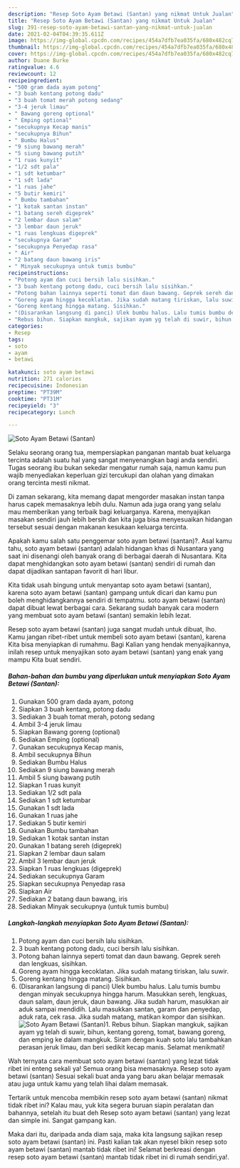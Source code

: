 ```yaml
---
description: "Resep Soto Ayam Betawi (Santan) yang nikmat Untuk Jualan"
title: "Resep Soto Ayam Betawi (Santan) yang nikmat Untuk Jualan"
slug: 391-resep-soto-ayam-betawi-santan-yang-nikmat-untuk-jualan
date: 2021-02-04T04:39:35.611Z
image: https://img-global.cpcdn.com/recipes/454a7dfb7ea035fa/680x482cq70/soto-ayam-betawi-santan-foto-resep-utama.jpg
thumbnail: https://img-global.cpcdn.com/recipes/454a7dfb7ea035fa/680x482cq70/soto-ayam-betawi-santan-foto-resep-utama.jpg
cover: https://img-global.cpcdn.com/recipes/454a7dfb7ea035fa/680x482cq70/soto-ayam-betawi-santan-foto-resep-utama.jpg
author: Duane Burke
ratingvalue: 4.6
reviewcount: 12
recipeingredient:
- "500 gram dada ayam potong"
- "3 buah kentang potong dadu"
- "3 buah tomat merah potong sedang"
- "3-4 jeruk limau"
- " Bawang goreng optional"
- " Emping optional"
- "secukupnya Kecap manis"
- "secukupnya Bihun"
- " Bumbu Halus"
- "9 siung bawang merah"
- "5 siung bawang putih"
- "1 ruas kunyit"
- "1/2 sdt pala"
- "1 sdt ketumbar"
- "1 sdt lada"
- "1 ruas jahe"
- "5 butir kemiri"
- " Bumbu tambahan"
- "1 kotak santan instan"
- "1 batang sereh digeprek"
- "2 lembar daun salam"
- "3 lembar daun jeruk"
- "1 ruas lengkuas digeprek"
- "secukupnya Garam"
- "secukupnya Penyedap rasa"
- " Air"
- "2 batang daun bawang iris"
- " Minyak secukupnya untuk tumis bumbu"
recipeinstructions:
- "Potong ayam dan cuci bersih lalu sisihkan."
- "3 buah kentang potong dadu, cuci bersih lalu sisihkan."
- "Potong bahan lainnya seperti tomat dan daun bawang. Geprek sereh dan lengkuas, sisihkan."
- "Goreng ayam hingga kecoklatan. Jika sudah matang tiriskan, lalu suwir."
- "Goreng kentang hingga matang. Sisihkan."
- "(Disarankan langsung di panci) Ulek bumbu halus. Lalu tumis bumbu dengan minyak secukupnya hingga harum. Masukkan sereh, lengkuas, daun salam, daun jeruk, daun bawang. Jika sudah harum, masukkan air aduk sampai mendidih. Lalu masukkan santan, garam dan penyedap, aduk rata, cek rasa. Jika sudah matang, matikan kompor dan sisihkan."
- "Rebus bihun. Siapkan mangkuk, sajikan ayam yg telah di suwir, bihun, kentang goreng, tomat, bawang goreng, dan emping ke dalam mangkuk. Siram dengan kuah soto lalu tambahkan perasan jeruk limau, dan beri sedikit kecap manis. Selamat menikmati!"
categories:
- Resep
tags:
- soto
- ayam
- betawi

katakunci: soto ayam betawi 
nutrition: 271 calories
recipecuisine: Indonesian
preptime: "PT39M"
cooktime: "PT31M"
recipeyield: "3"
recipecategory: Lunch

---
```



![Soto Ayam Betawi (Santan)](https://img-global.cpcdn.com/recipes/454a7dfb7ea035fa/680x482cq70/soto-ayam-betawi-santan-foto-resep-utama.jpg)

Selaku seorang orang tua, mempersiapkan panganan mantab buat keluarga tercinta adalah suatu hal yang sangat menyenangkan bagi anda sendiri. Tugas seorang ibu bukan sekedar mengatur rumah saja, namun kamu pun wajib menyediakan keperluan gizi tercukupi dan olahan yang dimakan orang tercinta mesti nikmat.

Di zaman  sekarang, kita memang dapat mengorder masakan instan tanpa harus capek memasaknya lebih dulu. Namun ada juga orang yang selalu mau memberikan yang terbaik bagi keluarganya. Karena, menyajikan masakan sendiri jauh lebih bersih dan kita juga bisa menyesuaikan hidangan tersebut sesuai dengan makanan kesukaan keluarga tercinta. 



Apakah kamu salah satu penggemar soto ayam betawi (santan)?. Asal kamu tahu, soto ayam betawi (santan) adalah hidangan khas di Nusantara yang saat ini disenangi oleh banyak orang di berbagai daerah di Nusantara. Kita dapat menghidangkan soto ayam betawi (santan) sendiri di rumah dan dapat dijadikan santapan favorit di hari libur.

Kita tidak usah bingung untuk menyantap soto ayam betawi (santan), karena soto ayam betawi (santan) gampang untuk dicari dan kamu pun boleh menghidangkannya sendiri di tempatmu. soto ayam betawi (santan) dapat dibuat lewat berbagai cara. Sekarang sudah banyak cara modern yang membuat soto ayam betawi (santan) semakin lebih lezat.

Resep soto ayam betawi (santan) juga sangat mudah untuk dibuat, lho. Kamu jangan ribet-ribet untuk membeli soto ayam betawi (santan), karena Kita bisa menyiapkan di rumahmu. Bagi Kalian yang hendak menyajikannya, inilah resep untuk menyajikan soto ayam betawi (santan) yang enak yang mampu Kita buat sendiri.

<!--inarticleads1-->

##### Bahan-bahan dan bumbu yang diperlukan untuk menyiapkan Soto Ayam Betawi (Santan):

1. Gunakan 500 gram dada ayam, potong
1. Siapkan 3 buah kentang, potong dadu
1. Sediakan 3 buah tomat merah, potong sedang
1. Ambil 3-4 jeruk limau
1. Siapkan  Bawang goreng (optional)
1. Sediakan  Emping (optional)
1. Gunakan secukupnya Kecap manis,
1. Ambil secukupnya Bihun
1. Sediakan  Bumbu Halus
1. Sediakan 9 siung bawang merah
1. Ambil 5 siung bawang putih
1. Siapkan 1 ruas kunyit
1. Sediakan 1/2 sdt pala
1. Sediakan 1 sdt ketumbar
1. Gunakan 1 sdt lada
1. Gunakan 1 ruas jahe
1. Sediakan 5 butir kemiri
1. Gunakan  Bumbu tambahan
1. Sediakan 1 kotak santan instan
1. Gunakan 1 batang sereh (digeprek)
1. Siapkan 2 lembar daun salam
1. Ambil 3 lembar daun jeruk
1. Siapkan 1 ruas lengkuas (digeprek)
1. Sediakan secukupnya Garam
1. Siapkan secukupnya Penyedap rasa
1. Siapkan  Air
1. Sediakan 2 batang daun bawang, iris
1. Sediakan  Minyak secukupnya (untuk tumis bumbu)




<!--inarticleads2-->

##### Langkah-langkah menyiapkan Soto Ayam Betawi (Santan):

1. Potong ayam dan cuci bersih lalu sisihkan.
1. 3 buah kentang potong dadu, cuci bersih lalu sisihkan.
1. Potong bahan lainnya seperti tomat dan daun bawang. Geprek sereh dan lengkuas, sisihkan.
1. Goreng ayam hingga kecoklatan. Jika sudah matang tiriskan, lalu suwir.
1. Goreng kentang hingga matang. Sisihkan.
1. (Disarankan langsung di panci) Ulek bumbu halus. Lalu tumis bumbu dengan minyak secukupnya hingga harum. Masukkan sereh, lengkuas, daun salam, daun jeruk, daun bawang. Jika sudah harum, masukkan air aduk sampai mendidih. Lalu masukkan santan, garam dan penyedap, aduk rata, cek rasa. Jika sudah matang, matikan kompor dan sisihkan.
<img src="//assets-global.cpcdn.com/assets/icons/button_play-2c75c40dde080a61004c1f40b05d8f140eaff45d7e9e6481dc71c63d2e7c4909.png" alt="Soto Ayam Betawi (Santan)">1. Rebus bihun. Siapkan mangkuk, sajikan ayam yg telah di suwir, bihun, kentang goreng, tomat, bawang goreng, dan emping ke dalam mangkuk. Siram dengan kuah soto lalu tambahkan perasan jeruk limau, dan beri sedikit kecap manis. Selamat menikmati!




Wah ternyata cara membuat soto ayam betawi (santan) yang lezat tidak ribet ini enteng sekali ya! Semua orang bisa memasaknya. Resep soto ayam betawi (santan) Sesuai sekali buat anda yang baru akan belajar memasak atau juga untuk kamu yang telah lihai dalam memasak.

Tertarik untuk mencoba membikin resep soto ayam betawi (santan) nikmat tidak ribet ini? Kalau mau, yuk kita segera buruan siapin peralatan dan bahannya, setelah itu buat deh Resep soto ayam betawi (santan) yang lezat dan simple ini. Sangat gampang kan. 

Maka dari itu, daripada anda diam saja, maka kita langsung sajikan resep soto ayam betawi (santan) ini. Pasti kalian tak akan nyesel bikin resep soto ayam betawi (santan) mantab tidak ribet ini! Selamat berkreasi dengan resep soto ayam betawi (santan) mantab tidak ribet ini di rumah sendiri,ya!.

